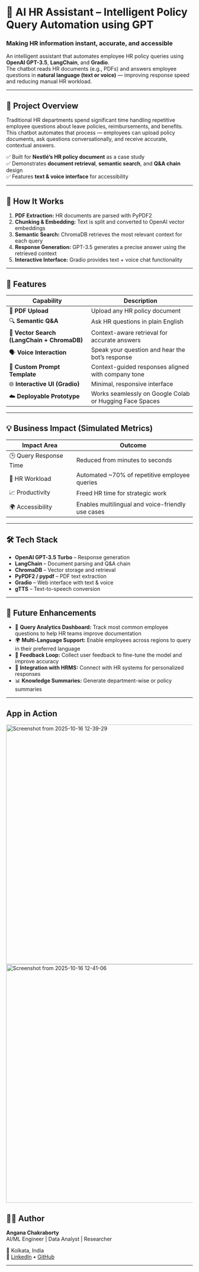 # 🤖 AI HR Assistant – Intelligent Policy Query Automation using GPT  
### Making HR information instant, accurate, and accessible  

An intelligent assistant that automates employee HR policy queries using **OpenAI GPT-3.5**, **LangChain**, and **Gradio**.  
The chatbot reads HR documents (e.g., PDFs) and answers employee questions in **natural language (text or voice)** — improving response speed and reducing manual HR workload.

---

## 🎯 Project Overview  
Traditional HR departments spend significant time handling repetitive employee questions about leave policies, reimbursements, and benefits.  
This chatbot automates that process — employees can upload policy documents, ask questions conversationally, and receive accurate, contextual answers.  

✅ Built for **Nestlé’s HR policy document** as a case study  
✅ Demonstrates **document retrieval**, **semantic search**, and **Q&A chain** design  
✅ Features **text & voice interface** for accessibility  

---

## 🧠 How It Works  
1. **PDF Extraction:** HR documents are parsed with PyPDF2  
2. **Chunking & Embedding:** Text is split and converted to OpenAI vector embeddings  
3. **Semantic Search:** ChromaDB retrieves the most relevant context for each query  
4. **Response Generation:** GPT-3.5 generates a precise answer using the retrieved context  
5. **Interactive Interface:** Gradio provides text + voice chat functionality  

---

## 🚀 Features  

| Capability | Description |
|-------------|-------------|
| 📄 **PDF Upload** | Upload any HR policy document |
| 🔍 **Semantic Q&A** | Ask HR questions in plain English |
| 🧠 **Vector Search (LangChain + ChromaDB)** | Context-aware retrieval for accurate answers |
| 🗣️ **Voice Interaction** | Speak your question and hear the bot’s response |
| 💬 **Custom Prompt Template** | Context-guided responses aligned with company tone |
| 🌐 **Interactive UI (Gradio)** | Minimal, responsive interface |
| ☁️ **Deployable Prototype** | Works seamlessly on Google Colab or Hugging Face Spaces |

---

## 💡 Business Impact (Simulated Metrics)

| Impact Area | Outcome |
|--------------|----------|
| 🕒 Query Response Time | Reduced from minutes to seconds |
| 👥 HR Workload | Automated ~70% of repetitive employee queries |
| 📈 Productivity | Freed HR time for strategic work |
| 🌍 Accessibility | Enables multilingual and voice-friendly use cases |

---

## 🛠️ Tech Stack  

- **OpenAI GPT-3.5 Turbo** – Response generation  
- **LangChain** – Document parsing and Q&A chain  
- **ChromaDB** – Vector storage and retrieval  
- **PyPDF2 / pypdf** – PDF text extraction  
- **Gradio** – Web interface with text & voice  
- **gTTS** – Text-to-speech conversion  

---

## 🧩 Future Enhancements  

- 🔁 **Query Analytics Dashboard:** Track most common employee questions to help HR teams improve documentation  
- 🌍 **Multi-Language Support:** Enable employees across regions to query in their preferred language  
- 🧠 **Feedback Loop:** Collect user feedback to fine-tune the model and improve accuracy  
- 🔐 **Integration with HRMS:** Connect with HR systems for personalized responses  
- 📊 **Knowledge Summaries:** Generate department-wise or policy summaries  

---
## App in Action

<img width="1280" height="645" alt="Screenshot from 2025-10-16 12-39-29" src="https://github.com/user-attachments/assets/4cbf8821-fbde-4222-9d29-e0deadb63c69" />

<img width="1273" height="642" alt="Screenshot from 2025-10-16 12-41-06" src="https://github.com/user-attachments/assets/8aa37c0c-6cab-4ab4-8961-c5559d6c0c55" />

## 👩‍💻 Author
**Angana Chakraborty**  
AI/ML Engineer | Data Analyst | Researcher  

📍 Kolkata, India  
🔗 [LinkedIn](https://linkedin.com/in/angana-chakraborty) • [GitHub](https://github.com/Angana007)

---
